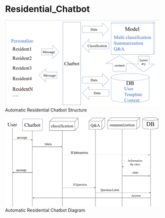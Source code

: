 # Residential_Chatbot

![Alt text](img/Structure.png)
Automatic Residential Chatbot Structure

![Alt text](img/Diagram.png)
Automatic Residential Chatbot Diagram

